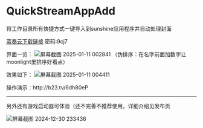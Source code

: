 # QuickStreamAppAdd
将工作目录所有快捷方式一键导入到sunshine应用程序并自动处理封面<p>

[蓝奏云下载链接](https://wwse.lanzoub.com/b00uymuaha) 密码:9cj7

界面一览：
![屏幕截图 2025-01-11 002841](https://github.com/user-attachments/assets/76edc8cd-aa77-4242-ba5d-d714d73aec0f)
（伪排序：在名字前面加数字让moonlight里排序好看点）<p>

效果如下：
![屏幕截图 2025-01-11 004411](https://github.com/user-attachments/assets/d36d32de-b27f-4536-9e73-0547b5129462)


<p>操作演示：http://b23.tv/6dh80eP
<hr>
另外还有游戏启动器可体验（还不完善不推荐使用，详细介绍见发布页<p>
  
![屏幕截图 2024-12-30 233436](https://github.com/user-attachments/assets/45b8ee75-e565-4dbf-8c9d-999ec28048a0)
